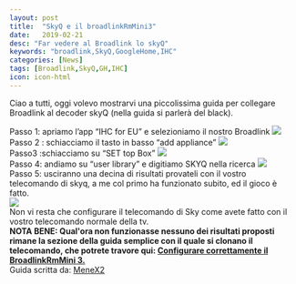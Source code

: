```yaml
---
layout: post
title:  "SkyQ e il broadlinkRmMini3"
date:   2019-02-21
desc: "Far vedere al Broadlink lo skyQ"
keywords: "broadlink,SkyQ,GoogleHome,IHC"
categories: [News]
tags: [Broadlink,SkyQ,GH,IHC]
icon: icon-html
---
```

Ciao a tutti, oggi volevo mostrarvi una piccolissima guida per collegare Broadlink al decoder skyQ (nella guida si parlerà del black). <br>

Passo 1: apriamo l’app “IHC for EU” e selezioniamo il nostro Broadlink
<img src="https://telegra.ph/file/79f86b9b5928ec8c2f714.png"> <br>
Passo 2 : schiacciamo il tasto in basso “add appliance”
<img src="https://telegra.ph/file/00bdd1002f920e4d50e9a.png"> <br>
Passo3 :schiacciamo su “SET top Box”
<img src="https://telegra.ph/file/95cfa714bc6ea124f0cd7.png"> <br>
Passo 4: andiamo su “user library” e digitiamo SKYQ nella ricerca
<img src="https://telegra.ph/file/0221c4e0111ded62adb84.png"> <br>
Passo 5: usciranno una decina di risultati provateli con il vostro telecomando di skyq, a me col primo ha funzionato subito, ed il gioco è fatto. <br>
<img src="https://telegra.ph/file/1df391034970d17400c2a.png">
<br>
Non vi resta che configurare il telecomando di Sky come avete fatto con il vostro telecomando normale della tv. <br>
**NOTA BENE: Qual'ora non funzionasse nessuno dei risultati proposti rimane la sezione della guida semplice con il quale si clonano il telecomando, che potrete travore qui: [Configurare correttamente il BroadlinkRmMini 3.](https://emix69.github.io/guide/2019/02/21/GuidaAllaConfigurazioneDelBroadlink.html)**  <br>
Guida scritta da: [MeneX2](https://t.me/menex2)
